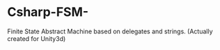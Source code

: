 Csharp-FSM-
===========

Finite State Abstract Machine based on delegates and strings. (Actually created for Unity3d)